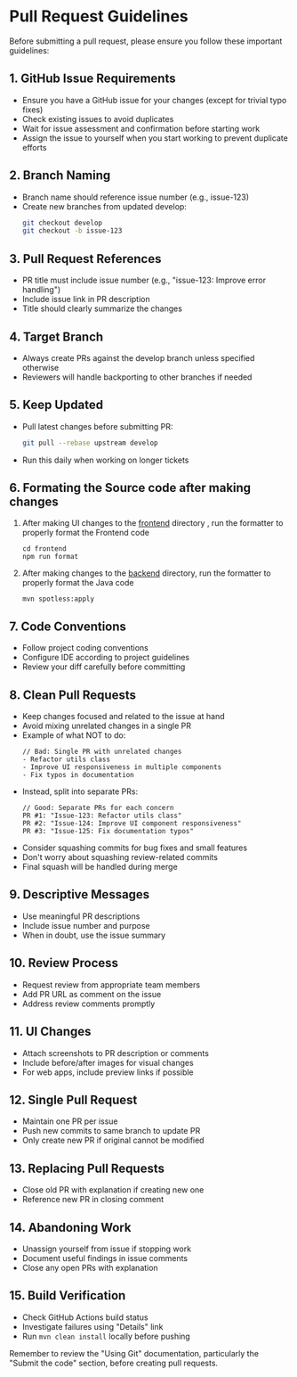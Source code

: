 # Pull Request Guidelines

Before submitting a pull request, please ensure you follow these important
guidelines:

## 1. GitHub Issue Requirements

- Ensure you have a GitHub issue for your changes (except for trivial typo
  fixes)
- Check existing issues to avoid duplicates
- Wait for issue assessment and confirmation before starting work
- Assign the issue to yourself when you start working to prevent duplicate
  efforts

## 2. Branch Naming

- Branch name should reference issue number (e.g., issue-123)
- Create new branches from updated develop:
  ```bash
  git checkout develop
  git checkout -b issue-123
  ```

## 3. Pull Request References

- PR title must include issue number (e.g., "issue-123: Improve error handling")
- Include issue link in PR description
- Title should clearly summarize the changes

## 4. Target Branch

- Always create PRs against the develop branch unless specified otherwise
- Reviewers will handle backporting to other branches if needed

## 5. Keep Updated

- Pull latest changes before submitting PR:
  ```bash
  git pull --rebase upstream develop
  ```
- Run this daily when working on longer tickets

## 6. Formating the Source code after making changes

1.  After making UI changes to the [frontend](./frontend/) directory , run the
    formatter to properly format the Frontend code

        cd frontend
        npm run format

2.  After making changes to the [backend](./src/) directory, run the formatter
    to properly format the Java code

        mvn spotless:apply

## 7. Code Conventions

- Follow project coding conventions
- Configure IDE according to project guidelines
- Review your diff carefully before committing

## 8. Clean Pull Requests

- Keep changes focused and related to the issue at hand
- Avoid mixing unrelated changes in a single PR
- Example of what NOT to do:
  ```
  // Bad: Single PR with unrelated changes
  - Refactor utils class
  - Improve UI responsiveness in multiple components
  - Fix typos in documentation
  ```
- Instead, split into separate PRs:
  ```
  // Good: Separate PRs for each concern
  PR #1: "Issue-123: Refactor utils class"
  PR #2: "Issue-124: Improve UI component responsiveness"
  PR #3: "Issue-125: Fix documentation typos"
  ```
- Consider squashing commits for bug fixes and small features
- Don't worry about squashing review-related commits
- Final squash will be handled during merge

## 9. Descriptive Messages

- Use meaningful PR descriptions
- Include issue number and purpose
- When in doubt, use the issue summary

## 10. Review Process

- Request review from appropriate team members
- Add PR URL as comment on the issue
- Address review comments promptly

## 11. UI Changes

- Attach screenshots to PR description or comments
- Include before/after images for visual changes
- For web apps, include preview links if possible

## 12. Single Pull Request

- Maintain one PR per issue
- Push new commits to same branch to update PR
- Only create new PR if original cannot be modified

## 13. Replacing Pull Requests

- Close old PR with explanation if creating new one
- Reference new PR in closing comment

## 14. Abandoning Work

- Unassign yourself from issue if stopping work
- Document useful findings in issue comments
- Close any open PRs with explanation

## 15. Build Verification

- Check GitHub Actions build status
- Investigate failures using "Details" link
- Run `mvn clean install` locally before pushing

Remember to review the "Using Git" documentation, particularly the "Submit the
code" section, before creating pull requests.
